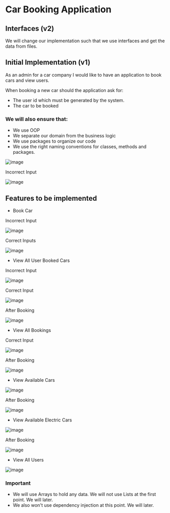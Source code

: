 # Car Booking Application

## Interfaces (v2)

We will change our implementation such that we use interfaces and get the data from files.

## Initial Implementation (v1)

As an admin for a car company I would like to have an application to book cars and view users.

When booking a new car should the application ask for:
* The user id which must be generated by the system.
* The car to be booked

### We will also ensure that:
* We use OOP
* We separate our domain from the business logic
* We use packages to organize our code
* We use the right naming conventions for classes, methods and packages.

![image](https://user-images.githubusercontent.com/106768273/215433499-3329b899-a3b0-4daa-ab2f-53bb5654a1bc.png)

Incorrect Input

![image](https://user-images.githubusercontent.com/106768273/215435479-c42eee91-7b83-484b-bd39-e669e2dcace3.png)

## Features to be implemented

* Book Car

Incorrect Input

![image](https://user-images.githubusercontent.com/106768273/215435083-9797dfa1-fe24-4f3c-94bf-4de89ec3d4d5.png)

Correct Inputs

![image](https://user-images.githubusercontent.com/106768273/215435336-67fc25f0-ba93-4d8b-b7a3-0d1126087282.png)

* View All User Booked Cars

Incorrect Input

![image](https://user-images.githubusercontent.com/106768273/215438207-ab57e957-bffc-4fdd-8f95-ffcba3efaee1.png)

Correct Input

![image](https://user-images.githubusercontent.com/106768273/215438284-76e54aa6-3401-46df-86dc-efc0997a5cbe.png)

After Booking

![image](https://user-images.githubusercontent.com/106768273/215436603-e1140176-910c-43bf-8975-a686282a8959.png)

* View All Bookings

Correct Input

![image](https://user-images.githubusercontent.com/106768273/215434430-dd543944-6f5a-49d8-8802-38d33ea6516d.png)

After Booking

![image](https://user-images.githubusercontent.com/106768273/215435715-529be328-a4b1-4874-94f8-20b55744ceaa.png)

* View Available Cars

![image](https://user-images.githubusercontent.com/106768273/215434293-9bc49f03-8917-42a1-8af6-cd09cded0c18.png)

After Booking

![image](https://user-images.githubusercontent.com/106768273/215435869-7c6f48f3-8041-40b2-a1cc-aef24351306d.png)

* View Available Electric Cars

![image](https://user-images.githubusercontent.com/106768273/215434199-8a6ff90a-3fe6-4813-9e5e-e0887df99806.png)

After Booking

![image](https://user-images.githubusercontent.com/106768273/215439233-f6f3d693-bcc2-4cb6-8092-cdeb2d20022c.png)

* View All Users

![image](https://user-images.githubusercontent.com/106768273/215434123-aa12b1a3-5240-4f59-9a91-a4b005fe5bdc.png)

### Important
* We will use Arrays to hold any data. We will not use Lists at the first point. We will later.
* We also won't use dependency injection at this point. We will later.
